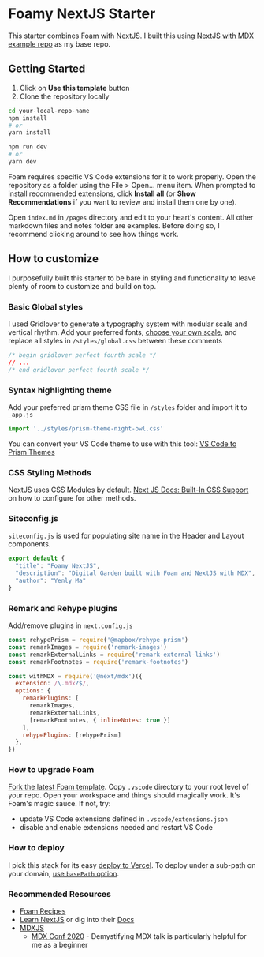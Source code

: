 # Foamy NextJS Starter

This starter combines [Foam](https://foambubble.github.io/foam) with [NextJS](https://nextjs.org). I built this using [NextJS with MDX example repo](https://github.com/mdx-js/mdx) as my base repo. 

## Getting Started
1. Click on **Use this template** button
2. Clone the repository locally
 
```bash
cd your-local-repo-name
npm install 
# or
yarn install

npm run dev
# or
yarn dev
```

Foam requires specific VS Code extensions for it to work properly. Open the repository as a folder using the File > Open... menu item. When prompted to install recommended extensions, click **Install all** (or **Show Recommendations** if you want to review and install them one by one).

Open `index.md` in `/pages` directory and edit to your heart's content. All other markdown files and notes folder are examples. Before doing so, I recommend clicking around to see how things work.

## How to customize
I purposefully built this starter to be bare in styling and functionality to leave plenty of room to customize and build on top. 

### Basic Global styles
I used Gridlover to generate a typography system with modular scale and vertical rhythm. Add your preferred fonts, [choose your own scale](https://www.gridlover.net/try), and replace all styles in `/styles/global.css` between these comments 
```CSS
/* begin gridlover perfect fourth scale */
// ...
/* end gridlover perfect fourth scale */
```

### Syntax highlighting theme
Add your preferred prism theme CSS file in `/styles` folder and import it to `_app.js`
```javascript
import '../styles/prism-theme-night-owl.css'
```
You can convert your VS Code theme to use with this tool:
[VS Code to Prism Themes](https://prism.dotenv.dev/)

### CSS Styling Methods
NextJS uses CSS Modules by default. [Next JS Docs: Built-In CSS Support](https://nextjs.org/docs/basic-features/built-in-css-support) on how to configure for other methods.

### Siteconfig.js
`siteconfig.js` is used for populating site name in the Header and Layout components.
```javascript
export default {
  "title": "Foamy NextJS",
  "description": "Digital Garden built with Foam and NextJS with MDX",
  "author": "Yenly Ma"
}
```

### Remark and Rehype plugins
Add/remove plugins in `next.config.js`
```javascript
const rehypePrism = require('@mapbox/rehype-prism')
const remarkImages = require('remark-images')
const remarkExternalLinks = require('remark-external-links')
const remarkFootnotes = require('remark-footnotes')

const withMDX = require('@next/mdx')({
  extension: /\.mdx?$/,
  options: {
    remarkPlugins: [
      remarkImages,
      remarkExternalLinks,
      [remarkFootnotes, { inlineNotes: true }]
    ],
    rehypePlugins: [rehypePrism]
  },
})
```

### How to upgrade Foam
[Fork the latest Foam template](https://github.com/foambubble/foam-template). Copy `.vscode` directory to your root level of your repo. Open your workspace and things should magically work. It's Foam's magic sauce. If not, try:
- update VS Code extensions defined in `.vscode/extensions.json`
- disable and enable extensions needed and restart VS Code

### How to deploy
I pick this stack for its easy [deploy to Vercel](https://nextjs.org/docs/deployment). To deploy under a sub-path on your domain, [use `basePath` option](https://nextjs.org/docs/api-reference/next.config.js/basepath).

### Recommended Resources
- [Foam Recipes](https://foambubble.github.io/foam/recipes)
- [Learn NextJS](https://nextjs.org/learn/basics/create-nextjs-app) or dig into their [Docs](https://nextjs.org/docs/getting-started)
- [MDXJS](https://mdxjs.com/) 
  - [MDX Conf 2020](https://egghead.io/playlists/mdx-conf-3fc2) - Demystifying MDX talk is particularly helpful for me as a beginner
